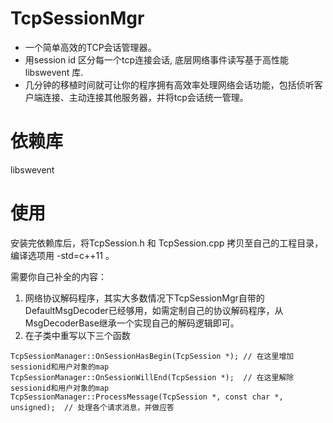 # TcpSessionMgr
 * 一个简单高效的TCP会话管理器。
 * 用session id 区分每一个tcp连接会话, 底层网络事件读写基于高性能 libswevent 库.
 * 几分钟的移植时间就可让你的程序拥有高效率处理网络会话功能，包括侦听客户端连接、主动连接其他服务器，并将tcp会话统一管理。

# 依赖库
  libswevent

# 使用
  安装完依赖库后，将TcpSession.h 和 TcpSession.cpp 拷贝至自己的工程目录，编译选项用 -std=c++11 。

  需要你自己补全的内容：
  
  1. 网络协议解码程序，其实大多数情况下TcpSessionMgr自带的DefaultMsgDecoder已经够用，如需定制自己的协议解码程序，从MsgDecoderBase继承一个实现自己的解码逻辑即可。
  2. 在子类中重写以下三个函数
 
    TcpSessionManager::OnSessionHasBegin(TcpSession *); // 在这里增加sessionid和用户对象的map
    TcpSessionManager::OnSessionWillEnd(TcpSession *);  // 在这里解除sessionid和用户对象的map
    TcpSessionManager::ProcessMessage(TcpSession *, const char *, unsigned);  // 处理各个请求消息，并做应答

  
